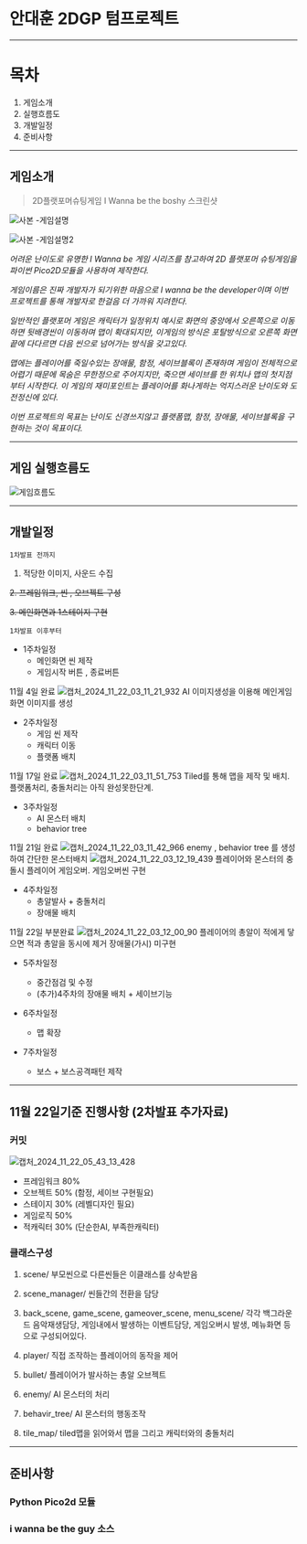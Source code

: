 # 안대훈 2DGP 텀프로젝트
---
# 목차
1. 게임소개
2. 실행흐름도
3. 개발일정
4. 준비사항
---

## 게임소개

> 2D플랫포머슈팅게임 I Wanna be the boshy 스크린샷


![사본 -게임설명](https://github.com/user-attachments/assets/38008a84-ee6e-4102-a4af-6bc2609934f1)

![사본 -게임설명2](https://github.com/user-attachments/assets/fc3d69ae-a7e7-4ce4-b14f-b967ae583bab)



_어려운 난이도로 유명한 I Wanna be 게임 시리즈를 참고하여 2D 플랫포머 슈팅게임을 파이썬 Pico2D모듈을 사용하여 제작한다._

_게임이름은 진짜 개발자가 되기위한 마음으로 I wanna be the developer이며 이번 프로젝트를 통해 개발자로 한걸음 더 가까워 지려한다._

_일반적인 플랫포머 게임은 캐릭터가 일정위치 예시로 화면의 중앙에서 오른쪽으로 이동하면 뒷배경씬이 이동하며 맵이 확대되지만, 이게임의 방식은 포탈방식으로 오른쪽 화면 끝에 다다르면 다음 씬으로 넘어가는 방식을 갖고있다._ 

_맵에는 플레이어를 죽일수있는 장애물, 함정, 세이브블록이 존재하며 게임이 전체적으로 어렵기 때문에 목숨은 무한정으로 주어지지만, 죽으면 세이브를 한 위치나 맵의 첫지점부터 시작한다. 이 게임의 재미포인트는 플레이어를 화나게하는 억지스러운 난이도와 도전정신에 있다._

_이번 프로젝트의 목표는 난이도 신경쓰지않고 플랫폼맵, 함정, 장애물, 세이브블록을 구현하는 것이 목표이다._


---

## 게임 실행흐름도

![게임흐름도](https://github.com/user-attachments/assets/9d275819-3d95-436c-9e6c-8d91e7695fdf)






---

## 개발일정

`1차발표 전까지`
1. 적당한 이미지, 사운드 수집

~~2. 프레임워크, 씬 , 오브젝트 구성~~

~~3. 메인화면과 1스테이지 구현~~

`1차발표 이후부터`
- 1주차일정
  - 메인화면 씬 제작
  - 게임시작 버튼 , 종료버튼
    
11월 4일 완료
![캡처_2024_11_22_03_11_21_932](https://github.com/user-attachments/assets/6798adfa-96b9-4e68-93fc-36649a308dd2)
AI 이미지생성을 이용해 메인게임화면 이미지를 생성


- 2주차일정
  - 게임 씬 제작
  - 캐릭터 이동
  - 플랫폼 배치
 
11월 17일 완료
![캡처_2024_11_22_03_11_51_753](https://github.com/user-attachments/assets/f1d310ae-ad87-4aac-bbf6-3c331098a66d)
Tiled를 통해 맵을 제작 및 배치. 플랫폼처리, 충돌처리는 아직 완성못한단계.


- 3주차일정
  - AI 몬스터 배치
  - behavior tree
 
11월 21일 완료
![캡처_2024_11_22_03_11_42_966](https://github.com/user-attachments/assets/37678948-5bd4-4fb7-b27c-fc0840d36744)
enemy , behavior tree 를 생성하여 간단한 몬스터배치
![캡처_2024_11_22_03_12_19_439](https://github.com/user-attachments/assets/efeec542-7caf-41c9-bf7c-726def10f253)
플레이어와 몬스터의 충돌시 플레이어 게임오버. 게임오버씬 구현


- 4주차일정
  - 총알발사 + 충돌처리
  - 장애물 배치

11월 22일 부분완료
![캡처_2024_11_22_03_12_00_90](https://github.com/user-attachments/assets/0f78887d-fa14-4fa2-b5b5-8113895a0621)
플레이어의 총알이 적에게 닿으면 적과 총알을 동시에 제거
장애물(가시) 미구현


- 5주차일정
  - 중간점검 및 수정
  - (추가)4주차의 장애물 배치 + 세이브기능

- 6주차일정
   - 맵 확장

- 7주차일정
   - 보스 + 보스공격패턴 제작
 
  


---

## 11월 22일기준 진행사항 (2차발표 추가자료)

### 커밋

![캡처_2024_11_22_05_43_13_428](https://github.com/user-attachments/assets/1157014a-4e15-455b-afa0-8508cd45512b)

- 프레임워크 80%
- 오브젝트 50% (함정, 세이브 구현필요)
- 스테이지 30% (레벨디자인 필요)
- 게임로직 50% 
- 적캐릭터 30% (단순한AI, 부족한캐릭터)

### 클래스구성

1. scene/
 부모씬으로 다른씬들은 이클래스를 상속받음

3. scene_manager/
 씬들간의 전환을 담당

4. back_scene, game_scene, gameover_scene, menu_scene/
 각각 백그라운드 음악재생담당, 게임내에서 발생하는 이벤트담당, 게임오버시 발생, 메뉴화면 등으로 구성되어있다.

5. player/
 직접 조작하는 플레이어의 동작을 제어

6. bullet/
  플레이어가 발사하는 총알 오브젝트

7. enemy/
 AI 몬스터의 처리

8. behavir_tree/
 AI 몬스터의 행동조작

9. tile_map/
 tiled맵을 읽어와서 맵을 그리고 캐릭터와의 충돌처리

---

## 준비사항

### Python Pico2d 모듈
### i wanna be the guy 소스







